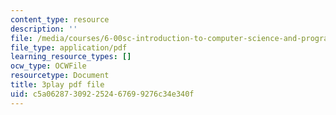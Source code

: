 ```yaml
---
content_type: resource
description: ''
file: /media/courses/6-00sc-introduction-to-computer-science-and-programming-spring-2011/c5a062873092252467699276c34e340f_FBKxrPEeCSU.pdf
file_type: application/pdf
learning_resource_types: []
ocw_type: OCWFile
resourcetype: Document
title: 3play pdf file
uid: c5a06287-3092-2524-6769-9276c34e340f
---
```

